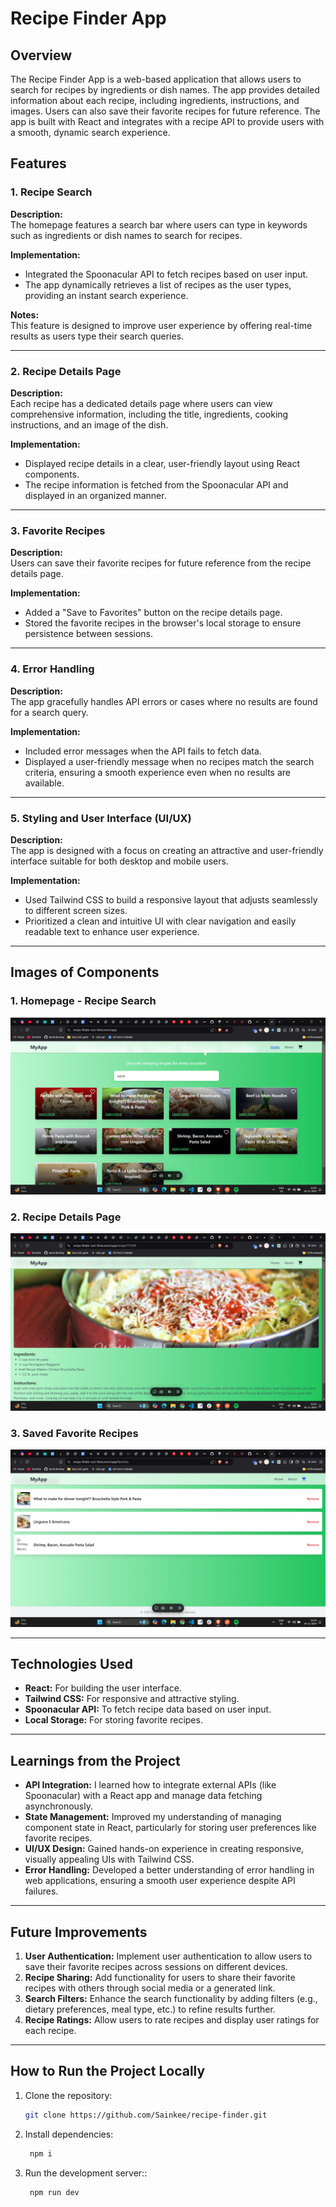 # Recipe Finder App

## Overview

The Recipe Finder App is a web-based application that allows users to search for recipes by ingredients or dish names. The app provides detailed information about each recipe, including ingredients, instructions, and images. Users can also save their favorite recipes for future reference. The app is built with React and integrates with a recipe API to provide users with a smooth, dynamic search experience.

## Features

### 1. Recipe Search
**Description:**  
The homepage features a search bar where users can type in keywords such as ingredients or dish names to search for recipes.

**Implementation:**  
- Integrated the Spoonacular API to fetch recipes based on user input.
- The app dynamically retrieves a list of recipes as the user types, providing an instant search experience.

**Notes:**  
This feature is designed to improve user experience by offering real-time results as users type their search queries.

---

### 2. Recipe Details Page
**Description:**  
Each recipe has a dedicated details page where users can view comprehensive information, including the title, ingredients, cooking instructions, and an image of the dish.

**Implementation:**  
- Displayed recipe details in a clear, user-friendly layout using React components.
- The recipe information is fetched from the Spoonacular API and displayed in an organized manner.

---

### 3. Favorite Recipes
**Description:**  
Users can save their favorite recipes for future reference from the recipe details page.

**Implementation:**  
- Added a "Save to Favorites" button on the recipe details page.
- Stored the favorite recipes in the browser's local storage to ensure persistence between sessions.

---

### 4. Error Handling
**Description:**  
The app gracefully handles API errors or cases where no results are found for a search query.

**Implementation:**  
- Included error messages when the API fails to fetch data.
- Displayed a user-friendly message when no recipes match the search criteria, ensuring a smooth experience even when no results are available.

---

### 5. Styling and User Interface (UI/UX)
**Description:**  
The app is designed with a focus on creating an attractive and user-friendly interface suitable for both desktop and mobile users.

**Implementation:**  
- Used Tailwind CSS to build a responsive layout that adjusts seamlessly to different screen sizes.
- Prioritized a clean and intuitive UI with clear navigation and easily readable text to enhance user experience.

---

## Images of Components

### 1. Homepage - Recipe Search  
![Recipe Search Homepage](images/home.png)

### 2. Recipe Details Page  
![Recipe Details](images/details.png)

### 3. Saved Favorite Recipes  
![Favorite Recipes](images/favorites.png)

---

## Technologies Used
- **React:** For building the user interface.
- **Tailwind CSS:** For responsive and attractive styling.
- **Spoonacular API:** To fetch recipe data based on user input.
- **Local Storage:** For storing favorite recipes.

---

## Learnings from the Project
- **API Integration:** I learned how to integrate external APIs (like Spoonacular) with a React app and manage data fetching asynchronously.
- **State Management:** Improved my understanding of managing component state in React, particularly for storing user preferences like favorite recipes.
- **UI/UX Design:** Gained hands-on experience in creating responsive, visually appealing UIs with Tailwind CSS.
- **Error Handling:** Developed a better understanding of error handling in web applications, ensuring a smooth user experience despite API failures.

---

## Future Improvements
1. **User Authentication:** Implement user authentication to allow users to save their favorite recipes across sessions on different devices.
2. **Recipe Sharing:** Add functionality for users to share their favorite recipes with others through social media or a generated link.
3. **Search Filters:** Enhance the search functionality by adding filters (e.g., dietary preferences, meal type, etc.) to refine results further.
4. **Recipe Ratings:** Allow users to rate recipes and display user ratings for each recipe.

---

## How to Run the Project Locally

1. Clone the repository:
   ```bash
   git clone https://github.com/Sainkee/recipe-finder.git
2. Install dependencies:
   ```bash
    npm i
1. Run the development server::
   ```bash
    npm run dev
